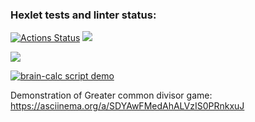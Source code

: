 ### Hexlet tests and linter status:
[![Actions Status](https://github.com/parnik74/python-project-49/actions/workflows/hexlet-check.yml/badge.svg)](https://github.com/parnik74/python-project-49/actions)
<a href="https://codeclimate.com/github/parnik74/python-project-49/maintainability"><img src="https://api.codeclimate.com/v1/badges/4d70812256be7dac6808/maintainability" /></a>

<a href="https://asciinema.org/a/ivs5GB3Dl3ith5OriRu5bgeA9" target="_blank"><img src="https://asciinema.org/a/ivs5GB3Dl3ith5OriRu5bgeA9.svg" /></a>

[![brain-calc script demo](https://asciinema.org/a/RVSFs0dKvHYFLlIDgPeuVqy8T.svg)](https://asciinema.org/a/RVSFs0dKvHYFLlIDgPeuVqy8T)

Demonstration of Greater common divisor game: https://asciinema.org/a/SDYAwFMedAhALVzIS0PRnkxuJ 

